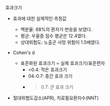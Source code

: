 효과크기

* 효과에 대한 실제적인 측정값
	* 백분율: 68%의 환자가 반응을 보였다.
	* 평균: 우울증 점수 평균은 12.4였다.
	* 상대위험도: 노출군 사망 위험이 1.5배였다.

* Cohen's d
	* 표준화된 효과크기 = 실제 효과크기/표준편차
		* <0.4: 작은 효과크기
		* 04-0.7: 중간 효과 크기
		* > 0.7: 큰 효과 크기

* 절대위험도감소(APR), 치료필요환자수(NNT)

